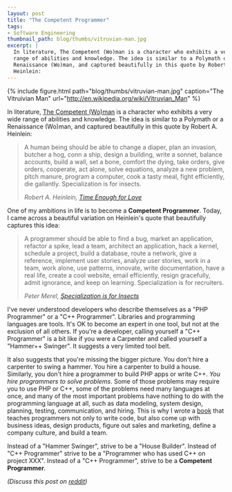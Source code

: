 ```yaml
---
layout: post
title: "The Competent Programmer"
tags:
- Software Engineering
thumbnail_path: blog/thumbs/vitruvian-man.jpg
excerpt: |
  In literature, The Competent (Wo)man is a character who exhibits a very wide 
  range of abilities and knowledge. The idea is similar to a Polymath or a 
  Renaissance (Wo)man, and captured beautifully in this quote by Robert A. 
  Heinlein:
---  
```


{% include figure.html path="blog/thumbs/vitruvian-man.jpg" caption="The Vitruivian Man" url="http://en.wikipedia.org/wiki/Vitruvian_Man" %}

In literature, [The Competent (Wo)man](http://en.wikipedia.org/wiki/Competent_man)
is a character who exhibits a very wide range of abilities and knowledge. The 
idea is similar to a Polymath or a Renaissance (Wo)man, and captured 
beautifully in this quote by Robert A. Heinlein:

<blockquote>
  <p>
    A human being should be able to change a diaper, plan an invasion, butcher 
    a hog, conn a ship, design a building, write a sonnet, balance accounts, 
    build a wall, set a bone, comfort the dying, take orders, give orders, 
    cooperate, act alone, solve equations, analyze a new problem, pitch manure, 
    program a computer, cook a tasty meal, fight efficiently, die gallantly. 
    Specialization is for insects.
  </p>
  <cite>
    Robert A. Heinlein, 
    <a href="http://www.amazon.com/dp/0441810764?ref=hello-startup-20" target="_blank">Time Enough for Love</a>
  </cite>
</blockquote>

One of my ambitions in life is to become a **Competent Programmer**. Today, I
came across a beautiful variation on Heinlein's quote that beautifully captures
this idea:

<blockquote>
  <p>
    A programmer should be able to find a bug, market an application, refactor 
    a spike, lead a team, architect an application, hack a kernel, schedule a 
    project, build a database, route a network, give a reference, implement 
    user stories, analyze user stories, work in a team, work alone, use 
    patterns, innovate, write documentation, have a real life, create a cool 
    website, email efficiently, resign gracefully, admit ignorance, and keep on 
    learning. Specialization is for recruiters.
  </p>
  <cite>
    Peter Merel,
    <a href="http://c2.com/cgi/wiki?SpecializationIsForInsects" target="_blank">Specialization is for Insects</a>
  </cite>
</blockquote>

I've never understood developers who describe themselves as a "PHP Programmer" 
or a "C++ Programmer". Libraries and programming languages are tools. It's OK to 
become an expert in one tool, but not at the exclusion of all others. If you're 
a developer, calling yourself a "C++ Programmer" is a bit like if you were a 
Carpenter and called yourself a "Hammer++ Swinger". It suggests a very limited 
tool belt.

It also suggests that you're missing the bigger picture. You don't hire a 
carpenter to swing a hammer. You hire a carpenter to build a house. Similarly,
you don't hire a programmer to build PHP apps or write C++. *You hire 
programmers to solve problems*. Some of those problems may require you to use 
PHP or C++, some of the problems need many languages at once, and many of the 
most important problems have nothing to do with the programming language at 
all, such as data modeling, system design, planning, testing, communication, 
and hiring. This is why I wrote a [book](http://www.hello-startup.net/?ref=a-programmer-should)
that teaches programmers not only to write code, but also come up with business
ideas, design products, figure out sales and marketing, define a company 
culture, and build a team.

Instead of a "Hammer Swinger", strive to be a "House Builder". Instead of "C++ 
Programmer" strive to be a "Programmer who has used C++ on project XXX". Instead
of a "C++ Programmer", strive to be a **Competent Programmer**.

*(Discuss this post on [reddit](https://www.reddit.com/r/programming/comments/332iq7/the_competent_programmer/))*
